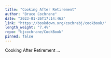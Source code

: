 ```yaml
---
title: "Cooking After Retirement"
author: "Bruce Cochrane"
date: "2023-01-26T17:14:46Z"
link: "https://bookdown.org/cochrabj/cookbook/"
length_weight: "7.4%"
repo: "bjcochrane/CookBook"
pinned: false
---
```


Cooking After Retirement ...
